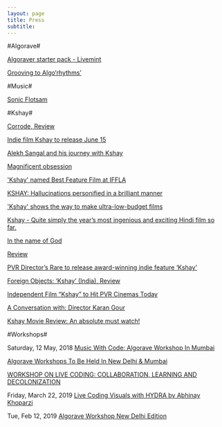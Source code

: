 ```yaml
---
layout: page
title: Press
subtitle:
---
```


#Algorave#

[Algoraver starter pack - Livemint](https://www.livemint.com/mint-lounge/features/algoraver-starter-pack-1553936747789.html)

[Grooving to Algo‘rhythms’](https://www.asianage.com/life/more-features/090219/grooving-to-algorhythms.html)


#Music#

[Sonic Flotsam](http://www.verveonline.com/73/life/performing.shtml)

#Kshay#

[Corrode, Review](https://variety.com/2011/film/reviews/corrode-1117946453/)

[Indie film Kshay to release June 15](https://www.hindustantimes.com/bollywood/indie-film-kshay-to-release-june-15/story-MBBVCGQsgrENE2QK1HUtrK.html)

[Alekh Sangal and his journey with Kshay](https://akshaymanwani.wordpress.com/2012/06/28/alekh-sangal-and-his-journey-with-kshay/)

[Magnificent obsession](https://www.fxschool.in/news-details.php?news_id=89)

['Kshay' named Best Feature Film at IFFLA](https://www.news18.com/news/india/kshay-named-best-feature-film-at-iffla-465597.html)

[KSHAY: Hallucinations personified in a brilliant manner](https://www.yahoo.com/news/kshay-hallucinations-personified-brilliant-manner-053109309.html)

['Kshay' shows the way to make ultra-low-budget films](https://scroll.in/reel/898/kshay-shows-the-way-to-make-ultra-low-budget-films)

[Kshay - Quite simply the year’s most ingenious and exciting Hindi film so far.](https://www.outlookindia.com/magazine/story/kshay/281293)

[In the name of God](https://www.thehindu.com/features/cinema/in-the-name-of-god/article3508796.ece)

[Review](https://timesofindia.indiatimes.com/entertainment/hindi/bollywood/previews/Kshay-Corrode/articleshow/14024509.cms)

[PVR Director’s Rare to release award-winning indie feature ‘Kshay’](https://bollyspice.com/pvr-directors-rare-to-release-award-winning-indie-feature-kshay/)

[Foreign Objects: ‘Kshay’ (India), Review](https://filmschoolrejects.com/foreign-objects-kshay-india-7bb70a6fb1f4/)

[Independent Film “Kshay” to Hit PVR Cinemas Today](https://in.blouinartinfo.com/news/story/808993/independent-film-“kshay”-to-hit-pvr-cinemas-today)

[A Conversation with: Director Karan Gour](https://india.blogs.nytimes.com/2012/06/05/a-conversation-with-director-karan-gour/)

[Kshay Movie Review: An absolute must watch!](https://madaboutmoviez.com/2012/06/11/kshay-movie-review-absolute-must-watch/)

#Workshops#

Saturday, 12 May, 2018
[Music With Code: Algorave Workshop In Mumbai](http://www.thewildcity.com/news/7346-music-with-code-algorave-workshop-in-mumbai)

[Algorave Workshops To Be Held In New Delhi & Mumbai](http://www.thewildcity.com/news/11326-algorave-workshops-to-be-held-in-new-delhi-mumbai)

[WORKSHOP ON LIVE CODING: COLLABORATION, LEARNING AND DECOLONIZATION](https://fineartsconference.com/workshop-on-live-coding/)

Friday, March 22, 2019
[Live Coding Visuals with HYDRA by Abhinay Khoparzi](https://www.meetup.com/Bangalore-Embedded-Systems-Meetup/events/259893650/)

Tue, Feb 12, 2019
[Algorave Workshop New Delhi Edition](https://www.eventshigh.com/detail/delhi/1ad70baa282d6b3e264ddd504ca94dd5-algorave-workshop-new-delhi-edition)
